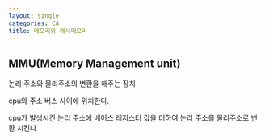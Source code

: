 ```yaml
---
layout: single
categories: CA
title: 메모리와 캐시메모리
---
```


## MMU(Memory Management unit)
논리 주소와 물리주소의 변환을 해주는 장치

cpu와 주소 버스 사이에 위치한다.

cpu가 발생시킨 논리 주소에 베이스 레지스터 값을 더하여 논리 주소를 물리주소로 변환 시킨다.